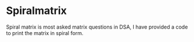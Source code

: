 # Spiralmatrix
Spiral matrix is most asked matrix questions in DSA, 
I have provided a code to print the matrix in spiral form.
